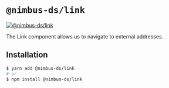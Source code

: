 # `@nimbus-ds/link`

[![@nimbus-ds/link](https://img.shields.io/npm/v/@nimbus-ds/link?label=%40nimbus-ds%2Flink)](https://www.npmjs.com/package/@nimbus-ds/link)

The Link component allows us to navigate to external addresses.

## Installation

```sh
$ yarn add @nimbus-ds/link
# or
$ npm install @nimbus-ds/link
```
